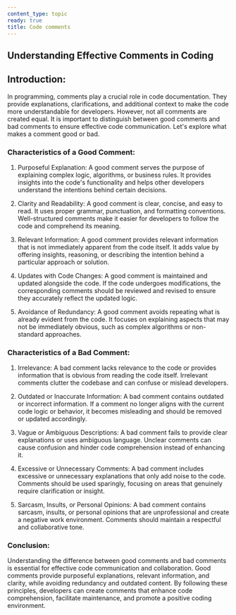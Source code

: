 ```yaml
---
content_type: topic
ready: true
title: Code comments
---
```


## Understanding Effective Comments in Coding

## Introduction:

In programming, comments play a crucial role in code documentation. They provide explanations, clarifications, and additional context to make the code more understandable for developers. However, not all comments are created equal. It is important to distinguish between good comments and bad comments to ensure effective code communication. Let's explore what makes a comment good or bad.

### Characteristics of a Good Comment:

1. Purposeful Explanation: A good comment serves the purpose of explaining complex logic, algorithms, or business rules. It provides insights into the code's functionality and helps other developers understand the intentions behind certain decisions.

2. Clarity and Readability: A good comment is clear, concise, and easy to read. It uses proper grammar, punctuation, and formatting conventions. Well-structured comments make it easier for developers to follow the code and comprehend its meaning.

3. Relevant Information: A good comment provides relevant information that is not immediately apparent from the code itself. It adds value by offering insights, reasoning, or describing the intention behind a particular approach or solution.

4. Updates with Code Changes: A good comment is maintained and updated alongside the code. If the code undergoes modifications, the corresponding comments should be reviewed and revised to ensure they accurately reflect the updated logic.

5. Avoidance of Redundancy: A good comment avoids repeating what is already evident from the code. It focuses on explaining aspects that may not be immediately obvious, such as complex algorithms or non-standard approaches.

### Characteristics of a Bad Comment:

1. Irrelevance: A bad comment lacks relevance to the code or provides information that is obvious from reading the code itself. Irrelevant comments clutter the codebase and can confuse or mislead developers.

2. Outdated or Inaccurate Information: A bad comment contains outdated or incorrect information. If a comment no longer aligns with the current code logic or behavior, it becomes misleading and should be removed or updated accordingly.

3. Vague or Ambiguous Descriptions: A bad comment fails to provide clear explanations or uses ambiguous language. Unclear comments can cause confusion and hinder code comprehension instead of enhancing it.

4. Excessive or Unnecessary Comments: A bad comment includes excessive or unnecessary explanations that only add noise to the code. Comments should be used sparingly, focusing on areas that genuinely require clarification or insight.

5. Sarcasm, Insults, or Personal Opinions: A bad comment contains sarcasm, insults, or personal opinions that are unprofessional and create a negative work environment. Comments should maintain a respectful and collaborative tone.

### Conclusion:

Understanding the difference between good comments and bad comments is essential for effective code communication and collaboration. Good comments provide purposeful explanations, relevant information, and clarity, while avoiding redundancy and outdated content. By following these principles, developers can create comments that enhance code comprehension, facilitate maintenance, and promote a positive coding environment.